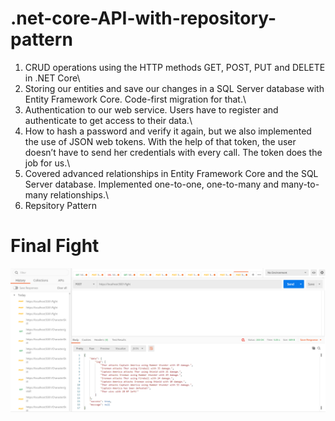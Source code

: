 # .net-core-API-with-repository-pattern
1. CRUD operations using the HTTP methods GET, POST, PUT and DELETE in .NET Core\
2. Storing our entities and save our changes in a SQL Server database with Entity Framework Core. Code-first migration for that.\
3. Authentication to our web service. Users have to register and authenticate to get access to their data.\
4. How to hash a password and verify it again, but we also implemented the use of JSON web tokens. With the help of that token, the user doesn’t have to send her credentials with every call. The token does the job for us.\
5. Covered advanced relationships in Entity Framework Core and the SQL Server database. Implemented one-to-one, one-to-many and many-to-many relationships.\
6. Repsitory Pattern

# Final Fight
![](Images/Screenshot%20(136).png)
